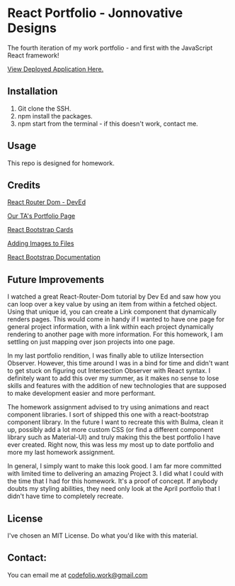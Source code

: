 # React Portfolio - Jonnovative Designs
The fourth iteration of my work portfolio - and first with the JavaScript React framework!

[View Deployed Application Here.](https://pythonidaer.github.io/react-jonnovative)

## Installation
1.  Git clone the SSH.
2.  npm install the packages.
3.  npm start from the terminal - if this doesn't work, contact me.

## Usage
This repo is designed for homework.
 

## Credits
[React Router Dom - DevEd](https://www.youtube.com/watch?v=Law7wfdg_ls&t=2s)
 
[Our TA's Portfolio Page](https://michaelfearnley.com/)
 
[React Bootstrap Cards](https://react-bootstrap.github.io/components/cards/)
 
[Adding Images to Files](https://create-react-app.dev/docs/adding-images-fonts-and-files/)
 
[React Bootstrap Documentation](https://react-bootstrap.github.io/components/images/)
 

## Future Improvements
I watched a great React-Router-Dom tutorial by Dev Ed and saw how you can loop over a key value by using an item from within a fetched object. Using that unique id, you can create a Link component that dynamically renders pages. This would come in handy if I wanted to have one page for general project information, with a link within each project dynamically rendering to another page with more information. For this homework, I am settling on just mapping over json projects into one page.

In my last portfolio rendition, I was finally able to utilize Intersection Observer. However, this time around I was in a bind for time and didn't want to get stuck on figuring out Intersection Observer with React syntax. I definitely want to add this over my summer, as it makes no sense to lose skills and features with the addition of new technologies that are supposed to make development easier and more performant.

The homework assignment advised to try using animations and react component libraries. I sort of shipped this one with a react-bootstrap component library. In the future I want to recreate this with Bulma, clean it up, possibly add a lot more custom CSS (or find a different component library such as Material-UI) and truly making this the best portfolio I have ever created. Right now, this was less my most up to date portfolio and more my last homework assignment.

In general, I simply want to make this look good. I am far more committed with limited time to delivering an amazing Project 3. I did what I could with the time that I had for this homework. It's a proof of concept. If anybody doubts my styling abilities, they need only look at the April portfolio that I didn't have time to completely recreate.


## License
I've chosen an MIT License. Do what you'd like with this material.

## Contact:
You can email me at codefolio.work@gmail.com
